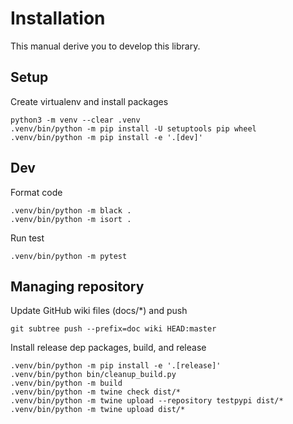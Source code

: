 # Installation

This manual derive you to develop this library.

## Setup

Create virtualenv and install packages

```console
python3 -m venv --clear .venv
.venv/bin/python -m pip install -U setuptools pip wheel
.venv/bin/python -m pip install -e '.[dev]'
```

## Dev

Format code

```console
.venv/bin/python -m black .
.venv/bin/python -m isort .
```

Run test

```console
.venv/bin/python -m pytest
```

## Managing repository

Update GitHub wiki files (docs/*) and push

```console
git subtree push --prefix=doc wiki HEAD:master
```

Install release dep packages, build, and release

```console
.venv/bin/python -m pip install -e '.[release]'
.venv/bin/python bin/cleanup_build.py
.venv/bin/python -m build
.venv/bin/python -m twine check dist/*
.venv/bin/python -m twine upload --repository testpypi dist/*
.venv/bin/python -m twine upload dist/*
```
